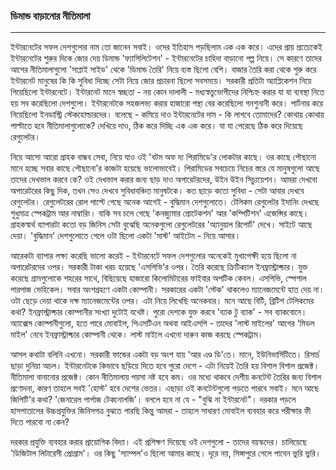 ### ডিমান্ড বাড়ানোর নীতিমালা

---

ইন্টারনেটের সফল দেশগুলোর নাম তো জানেন সবাই। ওদের ইতিহাস পড়ছিলাম এক এক করে। এদের প্রায় প্রত্যেকেই ইন্টারনেটের শুরুর দিকে জোর দেয় ডিমান্ড 'ফ্যাসিলিটেশন' - ইন্টারনেটের চাহিদা বাড়ানো গল্প নিয়ে। সে কারণে তাদের আগের নীতিমালাগুলো 'সাপ্লাই সাইড' থেকে 'ডিমান্ড তৈরি' নিয়ে ব্যস্ত ছিলো বেশি। বাজার তৈরি করা থেকে শুরু করে ইন্টারনেট মানুষের কি কি সুবিধা দিচ্ছে সেটা নিয়ে জোর প্রচারনা ছিলো সবসময়ে। সরকারী প্রতিটা অ্যাপ্লিকেশন নিয়ে গিয়েছিলো ইন্টারনেটে। ইন্টারনেট মানে স্বচ্ছতা - নয় কোন দালালী - মধ্যস্বত্ত্বভোগীদের নিশ্চিহ্ন করার যা যা ব্যবস্থা নিতে হয় সব করেছিলো দেশগুলো। ইন্টারনেটকে সহজলভ্য করার হাজারো পন্থা বের করেছিলো গনশুনানী করে। পার্টনার করে নিয়েছিলো ইনডাস্ট্রি স্টেকহোল্ডারদের। বলেছে - কমিয়ে দাও ইন্টারনেটের দাম - কি লাগবে তোমাদের? কোথায় কোথায় পাল্টাতে হবে নীতিমালাগুলোকে? দেখিয়ে দাও, ঠিক করে দিচ্ছি এক এক করে। যা যা পেরেছে ঠিক করে দিয়েছে রেগুলেটর।

নিয়ে আসো আরো গ্রাহক বান্ধব সেবা, নিয়ে যাও ওই 'বটম অফ দ্য পিরামিডে'র লোকটার কাছে। ওর কাছে পৌছানো মানে হচ্ছে সবার কাছে পৌছানো'র কাজটা হয়েছে ভালোভাবেই। পিরামিডের সবচেয়ে নিচের স্তরে যে মানুষগুলো আছে তাদের দেখভাল করবে কে? ওই দেখভাল করার জন্য ছাড় দাও অপারেটরদের, উইন উইন সিচ্যুয়েশন। আমরা দেখবো অপারেটরের কিছু দিক, তখন সেও দেখবে সুবিধাবঞ্চিত মানুষটকে। কত ছাড়ে কতো সুবিধা - সেটা আবার দেখবে রেগুলেটর। রেগুলেটরের রোল পাল্টে গেছে অনেক আগেই - বুদ্ধিমান দেশগুলোতে। টেলিকম রেগুলেটর ইদানিং দেখছে শুধুমাত্র স্পেকট্রাম আর নাম্বারিং। বাকি সব চলে গেছে 'কনজ্যুমার প্রোটেকশন' আর 'কম্পিটিশন' এজেন্সির কাছে। গ্রাহকস্বার্থ ব্যাপারটা কতো বড় জিনিস সেটা বুঝেছি অনেকগুলো রেগুলেটরের 'অ্যানুয়াল রিপোর্ট' দেখে। সাইটে আছে দেয়া। 'বুদ্ধিমান' দেশগুলোতে গেলে ওটা ছিলো একটা 'মাস্ট' আইটেম - নিয়ে আসার।

আরেকটা ব্যাপার লক্ষ্য করেছি ভালো করেই - ইন্টারনেটে সফল দেশগুলোর অনেকেই মুখাপেক্ষী হয়ে ছিলো না অপারেটরদের ওপর। সরকারী টাকা খরচ হয়েছে 'এসপিভি'র ওপর। তৈরি করেছে ক্রিটিক্যাল ইনফ্রাস্ট্রাক্চার। যুক্ত করেছে গ্রামগুলোকে শহরের সাথে, বিছিয়েছে হাজারো কিলোমিটারের ফাইবার অপটিক কেবল। এসপিভি, স্পেশাল পারপাজ ভেহিকেল। সবার অংশগ্রহণে একটা কোম্পানী। সরকারের একটা 'স্টেক' থাকলেও ম্যানেজমেন্টে হাত দেয় না। ওটা ছেড়ে দেয়া থাকে দক্ষ ম্যানেজমেন্টের ওপর। এটা নিয়ে লিখেছি অনেকবার। মনে আছে বিটি, ব্রিটিশ টেলিকমের কথা? ইনফ্রাস্ট্রাক্চার কোম্পানীর সংখ্যা দুটোই যথেষ্ট। পুরো দেশকে যুক্ত করবে 'ব্যাক টু ব্যাক' - সব ব্যাকবোনে। অ্যাক্সেস কোম্পানীগুলো, হতে পারে মোবাইল, পিএসটিএন অথবা আইএসপি - তাদের 'লাস্ট মাইলের' আগের 'মিডল মাইল' নেবে ইনফ্রাস্ট্রাক্চার কোম্পানী থেকে। লাস্ট মাইলে এখনো দারুন কাজ করছে স্পেকট্রাম।

আসল কথাটা বলিনি এখনো। সরকারী ফান্ডের একটা বড় অংশ যায় 'আর এণ্ড ডি'তে। মানে, ইউনিভার্সিটিতে। রিসার্চ ছাড়া দুনিয়া অচল। ইন্টারনেটকে কিভাবে ছড়িয়ে দিতে হবে পুরো দেশে - এটা নিয়েই তৈরি হয় বিশাল বিশাল প্রজেক্ট। নীতিমালা বানানোর প্রজেক্ট। কোন নীতিমালায় পয়সা নষ্ট হবে কম। ওর মধ্যে থাকবে দেশীয় কনটেন্ট তৈরির জন্য বিশাল প্রণোদনা, কারণ তাহলে সবই 'হোস্ট' হবে দেশের ভেতর। এছাড়া ওই কনটেন্টগুলো পড়তে পারবে সবাই। মনে আছে জিপিটি'র কথা? 'জেনারেল পার্পাজ টেকনোলজি'। বললে হবে না যে - "বুঝি না ইন্টারনেট"। দরকার পড়লে হাসপাতালের উচ্চপ্রযুক্তির জিনিসপত্র বুঝতে পারছি কিন্তু আমরা - তাহলে সাধারণ মোবাইল ব্যবহার করে পরীক্ষার ফী দিতে পারবো না কেন?

দরকার প্রযুক্তি ব্যবহার করার প্রায়োগিক বিদ্যা। এই প্রশিক্ষণ দিয়েছে ওই দেশগুলো - তাদের বয়স্কদের। চালিয়েছে 'ডিজিটাল লিটারেসী প্রোগ্রাম'। ওর কিছু 'স্যাম্পল'ও ছিলো আমার কাছে। দূরে নয়, সিঙ্গাপুরে গেলে পাবেন ভুরি ভুরি।


